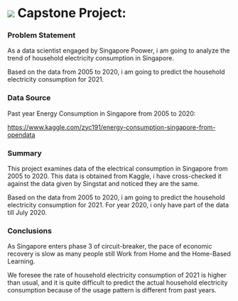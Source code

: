 # ![](https://ga-dash.s3.amazonaws.com/production/assets/logo-9f88ae6c9c3871690e33280fcf557f33.png) Capstone Project: 


### Problem Statement

As a data scientist engaged by Singapore Poower, i am going to analyze the trend of household electricity consumption in Singapore.

Based on the data from 2005 to 2020, i am going to predict the household electricity consumption for 2021.


### Data Source

Past year Energy Consumption in Singapore from 2005 to 2020:

https://www.kaggle.com/zyc191/energy-consumption-singapore-from-opendata


### Summary

This project examines data of the electrical consumption in Singapore from 2005 to 2020. This data is obtained from Kaggle, i have cross-checked it against the data given by Singstat and noticed they are the same.

Based on the data from 2005 to 2020, i am going to predict the household electricity consumption for 2021. For year 2020, i only have part of the data till July 2020.



### Conclusions

As Singapore enters phase 3 of circuit-breaker, the pace of economic recovery is slow as many people still Work from Home and the Home-Based Learning.

We foresee the rate of household electricity consumption of 2021 is higher than usual, and it is quite difficult to predict the actual household electricity consumption because of the usage pattern is different from past years.